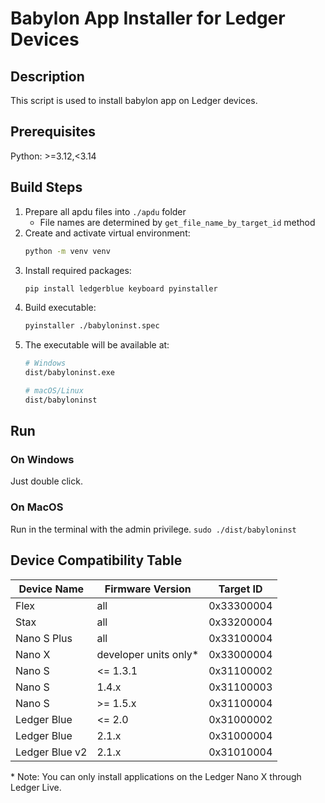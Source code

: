 # Babylon App Installer for Ledger Devices

## Description
This script is used to install babylon app on Ledger devices.

## Prerequisites
Python: >=3.12,<3.14

## Build Steps
1. Prepare all apdu files into `./apdu` folder
   - File names are determined by `get_file_name_by_target_id` method
2. Create and activate virtual environment:
   ```bash
   python -m venv venv
   ```
3. Install required packages:
   ```bash
   pip install ledgerblue keyboard pyinstaller
   ```
4. Build executable:
   ```bash
   pyinstaller ./babyloninst.spec
   ```
5. The executable will be available at:
   ```bash
   # Windows
   dist/babyloninst.exe
   
   # macOS/Linux
   dist/babyloninst
   ```

## Run
### On Windows
Just double click.

### On MacOS
Run in the terminal with the admin privilege.
`sudo ./dist/babyloninst`


## Device Compatibility Table

| Device Name | Firmware Version | Target ID |
|-------------|-----------------|-----------|
| Flex | all | 0x33300004 |
| Stax | all | 0x33200004 |
| Nano S Plus | all | 0x33100004 |
| Nano X | developer units only* | 0x33000004 |
| Nano S | <= 1.3.1 | 0x31100002 |
| Nano S | 1.4.x | 0x31100003 |
| Nano S | >= 1.5.x | 0x31100004 |
| Ledger Blue | <= 2.0 | 0x31000002 |
| Ledger Blue | 2.1.x | 0x31000004 |
| Ledger Blue v2 | 2.1.x | 0x31010004 |

\* Note: You can only install applications on the Ledger Nano X through Ledger Live.